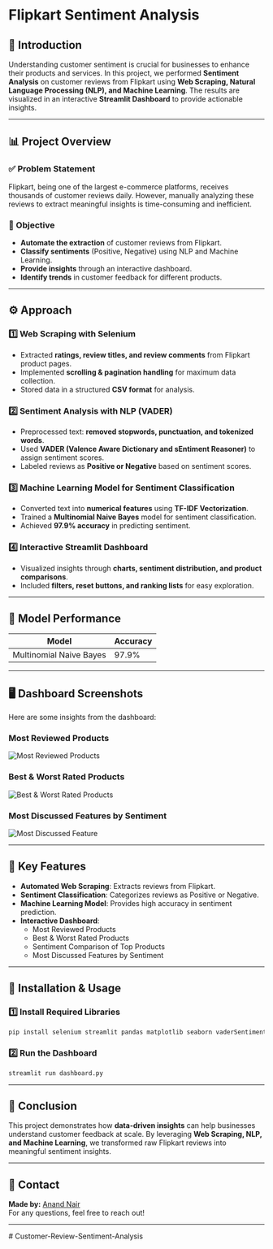 # Flipkart Sentiment Analysis

## 📌 Introduction

Understanding customer sentiment is crucial for businesses to enhance their products and services. In this project, we performed **Sentiment Analysis** on customer reviews from Flipkart using **Web Scraping, Natural Language Processing (NLP), and Machine Learning**. The results are visualized in an interactive **Streamlit Dashboard** to provide actionable insights.

---

## 📊 Project Overview

### ✅ Problem Statement
Flipkart, being one of the largest e-commerce platforms, receives thousands of customer reviews daily. However, manually analyzing these reviews to extract meaningful insights is time-consuming and inefficient.

### 🎯 Objective
- **Automate the extraction** of customer reviews from Flipkart.
- **Classify sentiments** (Positive, Negative) using NLP and Machine Learning.
- **Provide insights** through an interactive dashboard.
- **Identify trends** in customer feedback for different products.

---

## ⚙️ Approach

### **1️⃣ Web Scraping with Selenium**
- Extracted **ratings, review titles, and review comments** from Flipkart product pages.
- Implemented **scrolling & pagination handling** for maximum data collection.
- Stored data in a structured **CSV format** for analysis.

### **2️⃣ Sentiment Analysis with NLP (VADER)**
- Preprocessed text: **removed stopwords, punctuation, and tokenized words**.
- Used **VADER (Valence Aware Dictionary and sEntiment Reasoner)** to assign sentiment scores.
- Labeled reviews as **Positive or Negative** based on sentiment scores.

### **3️⃣ Machine Learning Model for Sentiment Classification**
- Converted text into **numerical features** using **TF-IDF Vectorization**.
- Trained a **Multinomial Naive Bayes** model for sentiment classification.
- Achieved **97.9% accuracy** in predicting sentiment.

### **4️⃣ Interactive Streamlit Dashboard**
- Visualized insights through **charts, sentiment distribution, and product comparisons**.
- Included **filters, reset buttons, and ranking lists** for easy exploration.

---

## 🎯 Model Performance
| Model                 | Accuracy  |
|----------------------|-----------|
| Multinomial Naive Bayes | 97.9%       |

---

## 🖥️ Dashboard Screenshots
Here are some insights from the dashboard:

### **Most Reviewed Products**
![Most Reviewed Products](most_reviewed.png)

### **Best & Worst Rated Products**
![Best & Worst Rated Products](best_worst.png)

### **Most Discussed Features by Sentiment**
![Most Discussed Feature](most_discussed_feature.png)

---

## 🚀 Key Features
- **Automated Web Scraping**: Extracts reviews from Flipkart.
- **Sentiment Classification**: Categorizes reviews as Positive or Negative.
- **Machine Learning Model**: Provides high accuracy in sentiment prediction.
- **Interactive Dashboard**:
  - Most Reviewed Products
  - Best & Worst Rated Products
  - Sentiment Comparison of Top Products
  - Most Discussed Features by Sentiment

---

## 🔧 Installation & Usage

### **1️⃣ Install Required Libraries**
```bash
pip install selenium streamlit pandas matplotlib seaborn vaderSentiment scikit-learn
```

### **2️⃣ Run the Dashboard**
```bash
streamlit run dashboard.py
```

---

## 📢 Conclusion
This project demonstrates how **data-driven insights** can help businesses understand customer feedback at scale. By leveraging **Web Scraping, NLP, and Machine Learning**, we transformed raw Flipkart reviews into meaningful sentiment insights.

---

## 📩 Contact
**Made by:** [Anand Nair](https://www.linkedin.com/in/anandnair99/)  
For any questions, feel free to reach out!

---

#   C u s t o m e r - R e v i e w - S e n t i m e n t - A n a l y s i s  
 